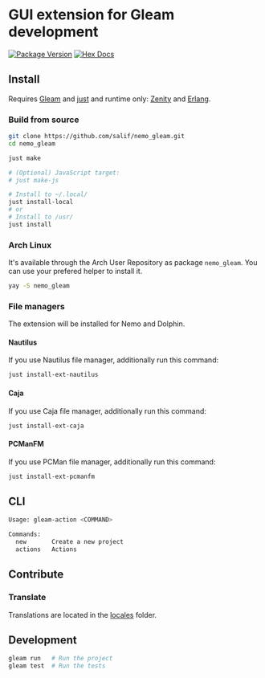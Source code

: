 # GUI extension for Gleam development

[![Package Version](https://img.shields.io/hexpm/v/nemo_gleam)](https://hex.pm/packages/nemo_gleam)
[![Hex Docs](https://img.shields.io/badge/hex-docs-ffaff3)](https://hexdocs.pm/nemo_gleam/)

## Install

Requires [Gleam](https://gleam.run) and [just](https://just.systems/) and runtime only: [Zenity](https://gitlab.gnome.org/GNOME/zenity) and [Erlang](https://www.erlang.org/).

### Build from source

```sh
git clone https://github.com/salif/nemo_gleam.git
cd nemo_gleam

just make

# (Optional) JavaScript target:
# just make-js

# Install to ~/.local/
just install-local
# or
# Install to /usr/
just install
```

### Arch Linux

It's available through the Arch User Repository as package `nemo_gleam`. You can use your prefered helper to install it.

```sh
yay -S nemo_gleam
```

### File managers

The extension will be installed for Nemo and Dolphin.

#### Nautilus

If you use Nautilus file manager, additionally run this command:

```sh
just install-ext-nautilus
```

#### Caja

If you use Caja file manager, additionally run this command:

```sh
just install-ext-caja
```

#### PCManFM

If you use PCMan file manager, additionally run this command:

```sh
just install-ext-pcmanfm
```

## CLI

```sh
Usage: gleam-action <COMMAND>

Commands:
  new       Create a new project
  actions   Actions
```

## Contribute

### Translate

Translations are located in the [locales](./locales/) folder.

<!--
```sh
gleam add nemo_gleam@1
```
```gleam
import nemo_gleam

pub fn main() {
  // TODO: An example of the project in use
}
```

Further documentation can be found at <https://hexdocs.pm/nemo_gleam>.
-->

## Development

```sh
gleam run   # Run the project
gleam test  # Run the tests
```
